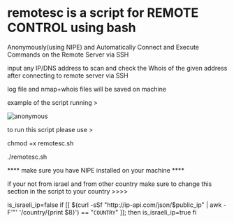
# remotesc is a script for REMOTE CONTROL using bash


Anonymously(using NIPE) and Automatically Connect and Execute Commands on the Remote Server via SSH


input any IP/DNS address to scan and check the Whois of the given address after connecting to remote server via SSH 




log file and nmap+whois files will be saved on machine

example of the script running >






![anonymous](https://github.com/Cyclop2K/remotesc/assets/137298756/c0dcba7a-5a14-4c45-b6a0-0140cbd8eebf)


to run this script please use >

chmod +x remotesc.sh

./remotesc.sh

**** make sure you have NIPE installed on your machine ****


if your not from israel and from other country make sure to change this section in the script to your country >>>>


is_israeli_ip=false
if [[ $(curl -sSf "http://ip-api.com/json/$public_ip" | awk -F'"' '/country/{print $8}') == "```COUNTRY```" ]]; then
    is_israeli_ip=true
fi
